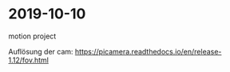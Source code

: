 # 2019-10-10

motion project

Auflösung der cam:
https://picamera.readthedocs.io/en/release-1.12/fov.html
